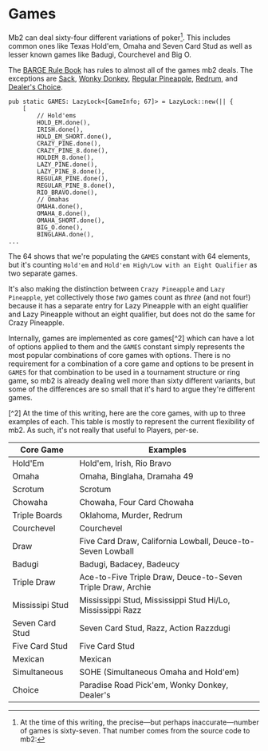 # Games

Mb2 can deal sixty-four different variations of poker[^1]. This includes
common ones like Texas Hold'em, Omaha and Seven Card Stud as well as
lesser known games like Badugi, Courchevel and Big O.

The [BARGE Rule Book](https://www.barge.org/rulebook/) has
rules to almost all of the games mb2 deals.  The exceptions are
[Sack](./games/sack.html), [Wonky Donkey](./games/wonky-donkey.html),
[Regular Pineapple](./games/regular-pineapple.html),
[Redrum](./games/redrum.html), and [Dealer's Choice](games/dealers-choice.md).

[^1]: At the time of this writing, the precise&mdash;but perhaps inaccurate&mdash;number of games is sixty-seven. That number comes from the source code to mb2:
```
pub static GAMES: LazyLock<[GameInfo; 67]> = LazyLock::new(|| {
    [
        // Hold'ems
        HOLD_EM.done(),
        IRISH.done(),
        HOLD_EM_SHORT.done(),
        CRAZY_PINE.done(),
        CRAZY_PINE_8.done(),
        HOLDEM_8.done(),
        LAZY_PINE.done(),
        LAZY_PINE_8.done(),
        REGULAR_PINE.done(),
        REGULAR_PINE_8.done(),
        RIO_BRAVO.done(),
        // Omahas
        OMAHA.done(),
        OMAHA_8.done(),
        OMAHA_SHORT.done(),
        BIG_O.done(),
        BINGLAHA.done(),
...
```
The 64 shows that we're populating the `GAMES` constant with 64
elements, but it's counting `Hold'em` and `Hold'em High/Low with an
Eight Qualifier` as two separate games.

It's also making the distinction between `Crazy Pineapple` and `Lazy
Pineapple`, yet collectively those _two_ games count as _three_ (and
not four!) because it has a separate entry for Lazy Pineapple with an
eight qualifier and Lazy Pineapple without an eight qualifier, but
does not do the same for Crazy Pineapple.

Internally, games are implemented as core games[^2] which can have a
lot of options applied to them and the `GAMES` constant simply
represents the most popular combinations of core games with
options. There is no requirement for a combination of a core game and
options to be present in `GAMES` for that combination to be used in a
tournament structure or ring game, so mb2 is already dealing well more
than sixty different variants, but some of the differences are so
small that it's hard to argue they're different games.

[^2]
At the time of this writing, here are the core games, with up to three
examples of each.  This table is mostly to represent the current flexibility
of mb2. As such, it's not really that useful to Players, per-se.

|Core Game|Examples|
|-|-|
|Hold'Em|Hold'em, Irish, Rio Bravo|
|Omaha|Omaha, Binglaha, Dramaha 49|
|Scrotum|Scrotum|
|Chowaha|Chowaha, Four Card Chowaha|
|Triple Boards|Oklahoma, Murder, Redrum|
|Courchevel|Courchevel|
|Draw|Five Card Draw, California Lowball, Deuce-to-Seven Lowball|
|Badugi|Badugi, Badacey, Badeucy|
|Triple Draw|Ace-to-Five Triple Draw, Deuce-to-Seven Triple Draw, Archie|
|Mississipi Stud|Mississippi Stud, Mississippi Stud Hi/Lo, Mississippi Razz|
|Seven Card Stud|Seven Card Stud, Razz, Action Razzdugi|
|Five Card Stud|Five Card Stud|
|Mexican|Mexican|
|Simultaneous|SOHE (Simultaneous Omaha and Hold'em)|
|Choice|Paradise Road Pick'em, Wonky Donkey, Dealer's|
